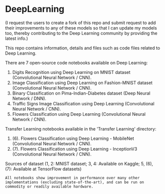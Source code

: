 # DeepLearning

(I request the users to create a fork of this repo and submit request to add their improvements to any of these models so that I can update my models too, thereby contributing to the Deep Learning community by providing the latest info.)

This repo contains information, details and files such as code files related to Deep Learning.

There are 7 open-source code notebooks available on Deep Learning:

1. Digits Recognition using Deep Learning on MNIST dataset (Convolutional Neural Network / CNN).
2. Image Classification using Deep Learning on Fashion-MNIST dataset (Convolutional Neural Network / CNN).
3. Binary Classification on Pima-Indian-Diabetes dataset (Deep Neural Network / DNN).
4. Traffic Signs Image Classification using Deep Learning (Convolutional Neural Network / CNN).
5. Flowers Classification using Deep Learning (Convolutional Neural Network / CNN).

Transfer Learning notebooks available in the 'Transfer Learning' directory:

1. (6). Flowers Classification using Deep Learning - MobileNet (Convolutional Neural Network / CNN).
2. (7). Flowers Classification using Deep Learning - InceptionV3 (Convolutional Neural Network / CNN).

Sources of dataset (1, 2: MNIST dataset; 3, 4: Available on Kaggle; 5, (6), (7): Available at TensorFlow datasets)

`All notebooks show improvement in performance over many other implementations (excluding state-of-the-art), and can be run on commodity or readily available hardware.`
